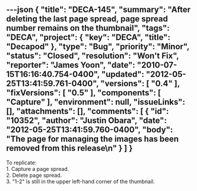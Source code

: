 ---json
{
  "title": "DECA-145",
  "summary": "After deleting the last page spread, page spread number remains on the thumbnail",
  "tags": "DECA",
  "project": {
    "key": "DECA",
    "title": "Decapod"
  },
  "type": "Bug",
  "priority": "Minor",
  "status": "Closed",
  "resolution": "Won't Fix",
  "reporter": "James Yoon",
  "date": "2010-07-15T16:16:40.754-0400",
  "updated": "2012-05-25T13:41:59.761-0400",
  "versions": [
    "0.4"
  ],
  "fixVersions": [
    "0.5"
  ],
  "components": [
    "Capture"
  ],
  "environment": null,
  "issueLinks": [],
  "attachments": [],
  "comments": [
    {
      "id": "10352",
      "author": "Justin Obara",
      "date": "2012-05-25T13:41:59.760-0400",
      "body": "The page for managing the images has been removed from this release\n"
    }
  ]
}
---
To replicate:\
1\. Capture a page spread.\
2\. Delete page spread.\
3\. "1-2" is still in the upper left-hand corner of the thumbnail.

        